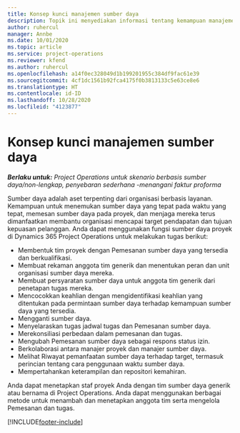 ```yaml
---
title: Konsep kunci manajemen sumber daya
description: Topik ini menyediakan informasi tentang kemampuan manajemen sumber daya di Microsoft Dynamics Project operations.
author: ruhercul
manager: Annbe
ms.date: 10/01/2020
ms.topic: article
ms.service: project-operations
ms.reviewer: kfend
ms.author: ruhercul
ms.openlocfilehash: a14f0ec328049d1b199201955c384df9fac61e39
ms.sourcegitcommit: 4cf1dc1561b92fca4175f0b3813133c5e63ce8e6
ms.translationtype: HT
ms.contentlocale: id-ID
ms.lasthandoff: 10/28/2020
ms.locfileid: "4123877"
---
```

# <a name="resource-management-key-concepts"></a>Konsep kunci manajemen sumber daya

_**Berlaku untuk:** Project Operations untuk skenario berbasis sumber daya/non-lengkap, penyebaran sederhana -menangani faktur proforma_

Sumber daya adalah aset terpenting dari organisasi berbasis layanan. Kemampuan untuk menemukan sumber daya yang tepat pada waktu yang tepat, memesan sumber daya pada proyek, dan menjaga mereka terus dimanfaatkan membantu organisasi mencapai target pendapatan dan tujuan kepuasan pelanggan. Anda dapat menggunakan fungsi sumber daya proyek di Dynamics 365 Project Operations untuk melakukan tugas berikut:

- Membentuk tim proyek dengan Pemesanan sumber daya yang tersedia dan berkualifikasi.
- Membuat rekaman anggota tim generik dan menentukan peran dan unit organisasi sumber daya mereka.
- Membuat persyaratan sumber daya untuk anggota tim generik dari penetapan tugas mereka.
- Mencocokkan keahlian dengan mengidentifikasi keahlian yang ditentukan pada permintaan sumber daya terhadap kemampuan sumber daya yang tersedia.
- Mengganti sumber daya.
- Menyelaraskan tugas jadwal tugas dan Pemesanan sumber daya.
- Merekonsiliasi perbedaan dalam pemesanan dan tugas.
- Mengubah Pemesanan sumber daya sebagai respons status izin.
- Berkolaborasi antara manajer proyek dan manajer sumber daya.
- Melihat Riwayat pemanfaatan sumber daya terhadap target, termasuk perincian tentang cara penggunaan waktu sumber daya.
- Mempertahankan keterampilan dan repositori kemahiran.


Anda dapat menetapkan staf proyek Anda dengan tim sumber daya generik atau bernama di Project Operations. Anda dapat menggunakan berbagai metode untuk menambah dan menetapkan anggota tim serta mengelola Pemesanan dan tugas. 


[!INCLUDE[footer-include](../includes/footer-banner.md)]
